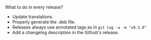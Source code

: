  What to do in every release?

 - Update translations.
 - Properly generate the .deb file.
 - Releases always use annotated tags as in `git tag -a -m "v0.5.0"`
 - Add a changelog description in the Github's release.

